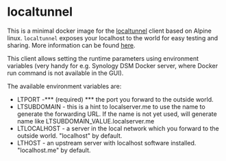 # localtunnel

This is a minimal docker image for the [localtunnel](https://localtunnel.me/)
client based on Alpine linux. `localtunnel` exposes your localhost to the world
for easy testing and sharing. More information can be found
[here](https://github.com/localtunnel/localtunnel).

This client allows setting the runtime parameters using environment variables (very handy for e.g. Synology DSM Docker server, where Docker run command is not available in the GUI).

The available environment variables are:
* LTPORT -*** (required) *** the port you forward to the outside world.
* LTSUBDOMAIN - this is a hint to localserver.me to use the name to generate the forwarding URL. If the name is not yet used, will generate name like LTSUBDOMAIN_VALUE.localserver.me
* LTLOCALHOST - a server in the local network which you forward to the outside world. "localhost" by default.
* LTHOST - an upstream server with localhost software installed. "localhost.me" by default.

